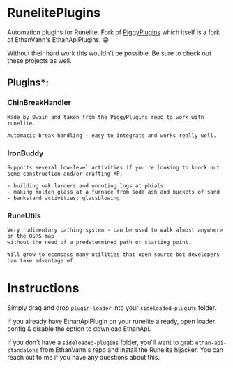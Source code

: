 # RunelitePlugins

Automation plugins for Runelite. Fork of [PiggyPlugins](https://github.com/0Hutch/PiggyPlugins) which itself is a fork of EthanVann's EthanApiPlugins. 😁

Without their hard work this wouldn't be possible. Be sure to check out these projects as well.

## Plugins*:

### ChinBreakHandler
```
Made by Owain and taken from the PiggyPlugins repo to work with runelite.

Automatic break handling - easy to integrate and works really well.
```

### IronBuddy
```
Supports several low-level activities if you're looking to knock out some construction and/or crafting XP.

- building oak larders and unnoting logs at phials
- making molten glass at a furnace from soda ash and buckets of sand
- bankstand activities: glassblowing
```
### RuneUtils
```
Very rudimentary pathing system - can be used to walk almost anywhere on the OSRS map
without the need of a predetermined path or starting point.

Will grow to ecompass many utilities that open source bot developers can take advantage of.
```

# Instructions
Simply drag and drop `plugin-loader` into your `sideloaded-plugins` folder.

If you already have EthanApiPlugin on your runelite already, open loader config & disable the option to download EthanApi.

If you don't have a `sideloaded-plugins` folder, you'll want to grab `ethan-api-standalone` from EthanVann's repo and install the Runelite hijacker. You can reach out to me if you have any questions about this.
